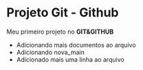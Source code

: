 # Projeto Git - Github

Meu primeiro projeto no **GIT&GITHUB**

- Adicionando mais documentos ao arquivo 
- Adicionando nova_main 
- Adicionado mais uma linha ao arquivo





